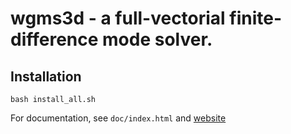 # wgms3d - a full-vectorial finite-difference mode solver.

## Installation

```
bash install_all.sh
```

For documentation, see `doc/index.html` and [website](http://www.soundtracker.org/raw/wgms3d/installation.html)
